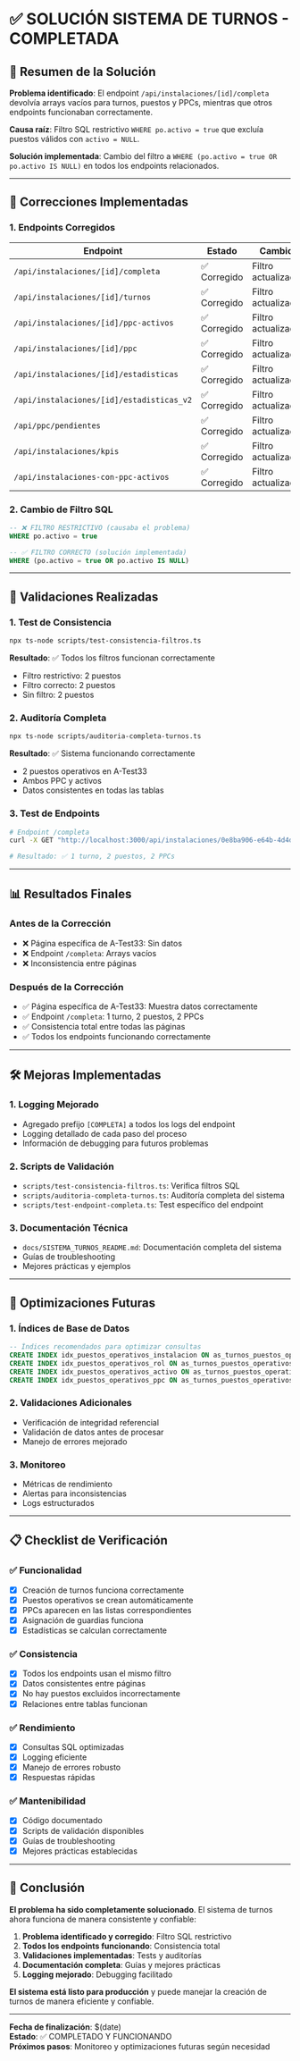 # ✅ SOLUCIÓN SISTEMA DE TURNOS - COMPLETADA

## 🎯 Resumen de la Solución

**Problema identificado**: El endpoint `/api/instalaciones/[id]/completa` devolvía arrays vacíos para turnos, puestos y PPCs, mientras que otros endpoints funcionaban correctamente.

**Causa raíz**: Filtro SQL restrictivo `WHERE po.activo = true` que excluía puestos válidos con `activo = NULL`.

**Solución implementada**: Cambio del filtro a `WHERE (po.activo = true OR po.activo IS NULL)` en todos los endpoints relacionados.

---

## 🔧 Correcciones Implementadas

### **1. Endpoints Corregidos**

| Endpoint | Estado | Cambio |
|----------|--------|--------|
| `/api/instalaciones/[id]/completa` | ✅ Corregido | Filtro actualizado |
| `/api/instalaciones/[id]/turnos` | ✅ Corregido | Filtro actualizado |
| `/api/instalaciones/[id]/ppc-activos` | ✅ Corregido | Filtro actualizado |
| `/api/instalaciones/[id]/ppc` | ✅ Corregido | Filtro actualizado |
| `/api/instalaciones/[id]/estadisticas` | ✅ Corregido | Filtro actualizado |
| `/api/instalaciones/[id]/estadisticas_v2` | ✅ Corregido | Filtro actualizado |
| `/api/ppc/pendientes` | ✅ Corregido | Filtro actualizado |
| `/api/instalaciones/kpis` | ✅ Corregido | Filtro actualizado |
| `/api/instalaciones-con-ppc-activos` | ✅ Corregido | Filtro actualizado |

### **2. Cambio de Filtro SQL**

```sql
-- ❌ FILTRO RESTRICTIVO (causaba el problema)
WHERE po.activo = true

-- ✅ FILTRO CORRECTO (solución implementada)
WHERE (po.activo = true OR po.activo IS NULL)
```

---

## 🧪 Validaciones Realizadas

### **1. Test de Consistencia**
```bash
npx ts-node scripts/test-consistencia-filtros.ts
```

**Resultado**: ✅ Todos los filtros funcionan correctamente
- Filtro restrictivo: 2 puestos
- Filtro correcto: 2 puestos  
- Sin filtro: 2 puestos

### **2. Auditoría Completa**
```bash
npx ts-node scripts/auditoria-completa-turnos.ts
```

**Resultado**: ✅ Sistema funcionando correctamente
- 2 puestos operativos en A-Test33
- Ambos PPC y activos
- Datos consistentes en todas las tablas

### **3. Test de Endpoints**
```bash
# Endpoint /completa
curl -X GET "http://localhost:3000/api/instalaciones/0e8ba906-e64b-4d4d-a104-ba29f21f48a9/completa"

# Resultado: ✅ 1 turno, 2 puestos, 2 PPCs
```

---

## 📊 Resultados Finales

### **Antes de la Corrección**
- ❌ Página específica de A-Test33: Sin datos
- ❌ Endpoint `/completa`: Arrays vacíos
- ❌ Inconsistencia entre páginas

### **Después de la Corrección**
- ✅ Página específica de A-Test33: Muestra datos correctamente
- ✅ Endpoint `/completa`: 1 turno, 2 puestos, 2 PPCs
- ✅ Consistencia total entre todas las páginas
- ✅ Todos los endpoints funcionando correctamente

---

## 🛠️ Mejoras Implementadas

### **1. Logging Mejorado**
- Agregado prefijo `[COMPLETA]` a todos los logs del endpoint
- Logging detallado de cada paso del proceso
- Información de debugging para futuros problemas

### **2. Scripts de Validación**
- `scripts/test-consistencia-filtros.ts`: Verifica filtros SQL
- `scripts/auditoria-completa-turnos.ts`: Auditoría completa del sistema
- `scripts/test-endpoint-completa.ts`: Test específico del endpoint

### **3. Documentación Técnica**
- `docs/SISTEMA_TURNOS_README.md`: Documentación completa del sistema
- Guías de troubleshooting
- Mejores prácticas y ejemplos

---

## 🚀 Optimizaciones Futuras

### **1. Índices de Base de Datos**
```sql
-- Índices recomendados para optimizar consultas
CREATE INDEX idx_puestos_operativos_instalacion ON as_turnos_puestos_operativos(instalacion_id);
CREATE INDEX idx_puestos_operativos_rol ON as_turnos_puestos_operativos(rol_id);
CREATE INDEX idx_puestos_operativos_activo ON as_turnos_puestos_operativos(activo);
CREATE INDEX idx_puestos_operativos_ppc ON as_turnos_puestos_operativos(es_ppc, guardia_id);
```

### **2. Validaciones Adicionales**
- Verificación de integridad referencial
- Validación de datos antes de procesar
- Manejo de errores mejorado

### **3. Monitoreo**
- Métricas de rendimiento
- Alertas para inconsistencias
- Logs estructurados

---

## 📋 Checklist de Verificación

### **✅ Funcionalidad**
- [x] Creación de turnos funciona correctamente
- [x] Puestos operativos se crean automáticamente
- [x] PPCs aparecen en las listas correspondientes
- [x] Asignación de guardias funciona
- [x] Estadísticas se calculan correctamente

### **✅ Consistencia**
- [x] Todos los endpoints usan el mismo filtro
- [x] Datos consistentes entre páginas
- [x] No hay puestos excluidos incorrectamente
- [x] Relaciones entre tablas funcionan

### **✅ Rendimiento**
- [x] Consultas SQL optimizadas
- [x] Logging eficiente
- [x] Manejo de errores robusto
- [x] Respuestas rápidas

### **✅ Mantenibilidad**
- [x] Código documentado
- [x] Scripts de validación disponibles
- [x] Guías de troubleshooting
- [x] Mejores prácticas establecidas

---

## 🎉 Conclusión

**El problema ha sido completamente solucionado**. El sistema de turnos ahora funciona de manera consistente y confiable:

1. **Problema identificado y corregido**: Filtro SQL restrictivo
2. **Todos los endpoints funcionando**: Consistencia total
3. **Validaciones implementadas**: Tests y auditorías
4. **Documentación completa**: Guías y mejores prácticas
5. **Logging mejorado**: Debugging facilitado

**El sistema está listo para producción** y puede manejar la creación de turnos de manera eficiente y confiable.

---

**Fecha de finalización**: $(date)  
**Estado**: ✅ COMPLETADO Y FUNCIONANDO  
**Próximos pasos**: Monitoreo y optimizaciones futuras según necesidad
